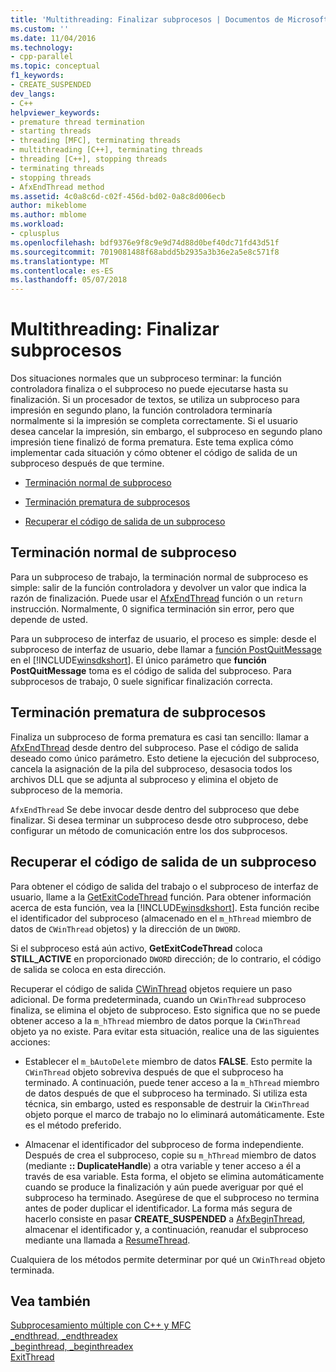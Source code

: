 ```yaml
---
title: 'Multithreading: Finalizar subprocesos | Documentos de Microsoft'
ms.custom: ''
ms.date: 11/04/2016
ms.technology:
- cpp-parallel
ms.topic: conceptual
f1_keywords:
- CREATE_SUSPENDED
dev_langs:
- C++
helpviewer_keywords:
- premature thread termination
- starting threads
- threading [MFC], terminating threads
- multithreading [C++], terminating threads
- threading [C++], stopping threads
- terminating threads
- stopping threads
- AfxEndThread method
ms.assetid: 4c0a8c6d-c02f-456d-bd02-0a8c8d006ecb
author: mikeblome
ms.author: mblome
ms.workload:
- cplusplus
ms.openlocfilehash: bdf9376e9f8c9e9d74d88d0bef40dc71fd43d51f
ms.sourcegitcommit: 7019081488f68abdd5b2935a3b36e2a5e8c571f8
ms.translationtype: MT
ms.contentlocale: es-ES
ms.lasthandoff: 05/07/2018
---
```

# <a name="multithreading-terminating-threads"></a>Multithreading: Finalizar subprocesos
Dos situaciones normales que un subproceso terminar: la función controladora finaliza o el subproceso no puede ejecutarse hasta su finalización. Si un procesador de textos, se utiliza un subproceso para impresión en segundo plano, la función controladora terminaría normalmente si la impresión se completa correctamente. Si el usuario desea cancelar la impresión, sin embargo, el subproceso en segundo plano impresión tiene finalizó de forma prematura. Este tema explica cómo implementar cada situación y cómo obtener el código de salida de un subproceso después de que termine.  
  
-   [Terminación normal de subproceso](#_core_normal_thread_termination)  
  
-   [Terminación prematura de subprocesos](#_core_premature_thread_termination)  
  
-   [Recuperar el código de salida de un subproceso](#_core_retrieving_the_exit_code_of_a_thread)  
  
##  <a name="_core_normal_thread_termination"></a> Terminación normal de subproceso  
 Para un subproceso de trabajo, la terminación normal de subproceso es simple: salir de la función controladora y devolver un valor que indica la razón de finalización. Puede usar el [AfxEndThread](../mfc/reference/application-information-and-management.md#afxendthread) función o un `return` instrucción. Normalmente, 0 significa terminación sin error, pero que depende de usted.  
  
 Para un subproceso de interfaz de usuario, el proceso es simple: desde el subproceso de interfaz de usuario, debe llamar a [función PostQuitMessage](http://msdn.microsoft.com/library/windows/desktop/ms644945) en el [!INCLUDE[winsdkshort](../atl-mfc-shared/reference/includes/winsdkshort_md.md)]. El único parámetro que **función PostQuitMessage** toma es el código de salida del subproceso. Para subprocesos de trabajo, 0 suele significar finalización correcta.  
  
##  <a name="_core_premature_thread_termination"></a> Terminación prematura de subprocesos  
 Finaliza un subproceso de forma prematura es casi tan sencillo: llamar a [AfxEndThread](../mfc/reference/application-information-and-management.md#afxendthread) desde dentro del subproceso. Pase el código de salida deseado como único parámetro. Esto detiene la ejecución del subproceso, cancela la asignación de la pila del subproceso, desasocia todos los archivos DLL que se adjunta al subproceso y elimina el objeto de subproceso de la memoria.  
  
 `AfxEndThread` Se debe invocar desde dentro del subproceso que debe finalizar. Si desea terminar un subproceso desde otro subproceso, debe configurar un método de comunicación entre los dos subprocesos.  
  
##  <a name="_core_retrieving_the_exit_code_of_a_thread"></a> Recuperar el código de salida de un subproceso  
 Para obtener el código de salida del trabajo o el subproceso de interfaz de usuario, llame a la [GetExitCodeThread](http://msdn.microsoft.com/library/windows/desktop/ms683190) función. Para obtener información acerca de esta función, vea la [!INCLUDE[winsdkshort](../atl-mfc-shared/reference/includes/winsdkshort_md.md)]. Esta función recibe el identificador del subproceso (almacenado en el `m_hThread` miembro de datos de `CWinThread` objetos) y la dirección de un `DWORD`.  
  
 Si el subproceso está aún activo, **GetExitCodeThread** coloca **STILL_ACTIVE** en proporcionado `DWORD` dirección; de lo contrario, el código de salida se coloca en esta dirección.  
  
 Recuperar el código de salida [CWinThread](../mfc/reference/cwinthread-class.md) objetos requiere un paso adicional. De forma predeterminada, cuando un `CWinThread` subproceso finaliza, se elimina el objeto de subproceso. Esto significa que no se puede obtener acceso a la `m_hThread` miembro de datos porque la `CWinThread` objeto ya no existe. Para evitar esta situación, realice una de las siguientes acciones:  
  
-   Establecer el `m_bAutoDelete` miembro de datos **FALSE**. Esto permite la `CWinThread` objeto sobreviva después de que el subproceso ha terminado. A continuación, puede tener acceso a la `m_hThread` miembro de datos después de que el subproceso ha terminado. Si utiliza esta técnica, sin embargo, usted es responsable de destruir la `CWinThread` objeto porque el marco de trabajo no lo eliminará automáticamente. Este es el método preferido.  
  
-   Almacenar el identificador del subproceso de forma independiente. Después de crea el subproceso, copie su `m_hThread` miembro de datos (mediante **:: DuplicateHandle**) a otra variable y tener acceso a él a través de esa variable. Esta forma, el objeto se elimina automáticamente cuando se produce la finalización y aún puede averiguar por qué el subproceso ha terminado. Asegúrese de que el subproceso no termina antes de poder duplicar el identificador. La forma más segura de hacerlo consiste en pasar **CREATE_SUSPENDED** a [AfxBeginThread](../mfc/reference/application-information-and-management.md#afxbeginthread), almacenar el identificador y, a continuación, reanudar el subproceso mediante una llamada a [ResumeThread](../mfc/reference/cwinthread-class.md#resumethread).  
  
 Cualquiera de los métodos permite determinar por qué un `CWinThread` objeto terminada.  
  
## <a name="see-also"></a>Vea también  
 [Subprocesamiento múltiple con C++ y MFC](../parallel/multithreading-with-cpp-and-mfc.md)   
 [_endthread, _endthreadex](../c-runtime-library/reference/endthread-endthreadex.md)   
 [_beginthread, _beginthreadex](../c-runtime-library/reference/beginthread-beginthreadex.md)   
 [ExitThread](http://msdn.microsoft.com/library/windows/desktop/ms682659)